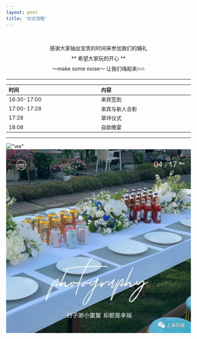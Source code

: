 ```yaml
---
layout: post
title: '仪式流程'
---
```


<p align="center" style="line-height:2em;">
<br> 
感谢大家抽出宝贵的时间来参加我们的婚礼 <br>       
** 希望大家玩的开心 ** <br>
～make some noise～ 让我们嗨起来🔥🔥 <br> 
</p>

----
<style>
table th:first-of-type {
    width: 20%;
}
table th:nth-of-type(2) {
    width: 20%;
}
<table border="1" cellspacing="0">
</style>
| **时间**       | **内容**        |
|:--------------|:---------------|
| 16:30\-17:00 | 来宾签到| 
| 17:00\-17:28 | 来宾与新人合影 | 
| 17:28  | 草坪仪式        |  
| 18:08  | 自助晚宴   |


---
!["we"](/assets/img/zhiweishiguang/05.jpg "We")
!["we"](/assets/img/zhiweishiguang/06.jpg "We")
